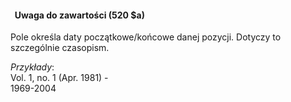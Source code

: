 #### **&nbsp;** Uwaga do zawartości&nbsp;**(520 $a)**

Pole określa daty początkowe/końcowe danej pozycji. Dotyczy to szczególnie czasopism.

_Przykłady_:  
Vol. 1, no. 1 (Apr. 1981) -  
1969-2004